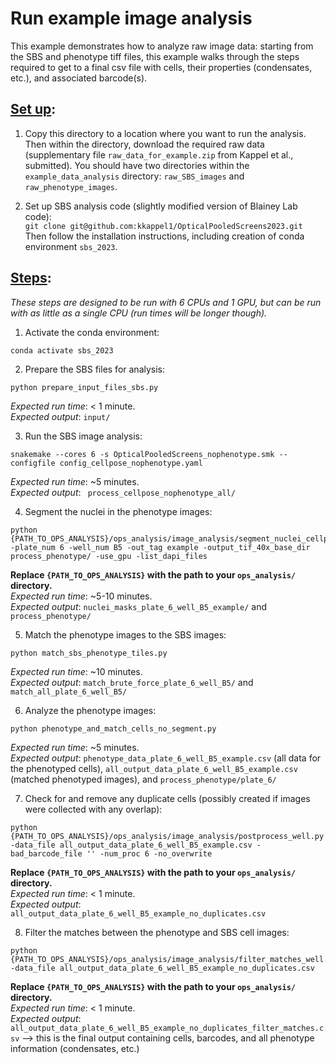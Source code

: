 # Run example image analysis

This example demonstrates how to analyze raw image data: starting from the SBS and phenotype tiff files, this example walks through the steps required to get to a final csv file with cells, their properties (condensates, etc.), and associated barcode(s).

## <ins>**Set up**</ins>: 
1. Copy this directory to a location where you want to run the analysis. Then within the directory, download the required raw data (supplementary file `raw_data_for_example.zip` from Kappel et al., submitted). You should have two directories within the `example_data_analysis` directory: `raw_SBS_images` and `raw_phenotype_images`.

2. Set up SBS analysis code (slightly modified version of Blainey Lab code): <br>
   `git clone git@github.com:kkappel1/OpticalPooledScreens2023.git`
   Then follow the installation instructions, including creation of conda environment `sbs_2023`.

## <ins>**Steps**</ins>: <br>
*These steps are designed to be run with 6 CPUs and 1 GPU, but can be run with as little as a single CPU (run times will be longer though).*

1. Activate the conda environment: <br>
```
conda activate sbs_2023
```

2. Prepare the SBS files for analysis: <br>
```
python prepare_input_files_sbs.py
```

*Expected run time*: < 1 minute. <br>
*Expected output*: `input/` <br>

3. Run the SBS image analysis:
```
snakemake --cores 6 -s OpticalPooledScreens_nophenotype.smk --configfile config_cellpose_nophenotype.yaml
```
*Expected run time*: ~5 minutes. <br>
*Expected output*: ` process_cellpose_nophenotype_all/` <br>

4. Segment the nuclei in the phenotype images:
```
python {PATH_TO_OPS_ANALYSIS}/ops_analysis/image_analysis/segment_nuclei_cellpose.py -plate_num 6 -well_num B5 -out_tag example -output_tif_40x_base_dir process_phenotype/ -use_gpu -list_dapi_files
```
**Replace `{PATH_TO_OPS_ANALYSIS}` with the path to your `ops_analysis/` directory.** <br>
*Expected run time*: ~5-10 minutes. <br>
*Expected output*: `nuclei_masks_plate_6_well_B5_example/` and `process_phenotype/` <br>

5. Match the phenotype images to the SBS images:
```
python match_sbs_phenotype_tiles.py 
```
*Expected run time*: ~10 minutes. <br>
*Expected output*: `match_brute_force_plate_6_well_B5/` and `match_all_plate_6_well_B5/` <br>

6. Analyze the phenotype images:
```
python phenotype_and_match_cells_no_segment.py
```
*Expected run time*: ~5 minutes. <br>
*Expected output*: `phenotype_data_plate_6_well_B5_example.csv` (all data for the phenotyped cells), `all_output_data_plate_6_well_B5_example.csv` (matched phenotyped images), and `process_phenotype/plate_6/` <br>

7. Check for and remove any duplicate cells (possibly created if images were collected with any overlap):
```
python {PATH_TO_OPS_ANALYSIS}/ops_analysis/image_analysis/postprocess_well.py -data_file all_output_data_plate_6_well_B5_example.csv -bad_barcode_file '' -num_proc 6 -no_overwrite
```
**Replace `{PATH_TO_OPS_ANALYSIS}` with the path to your `ops_analysis/` directory.** <br>
*Expected run time*: < 1 minute. <br>
*Expected output*: `all_output_data_plate_6_well_B5_example_no_duplicates.csv` <br>

8. Filter the matches between the phenotype and SBS cell images:
```
python {PATH_TO_OPS_ANALYSIS}/ops_analysis/image_analysis/filter_matches_well.py -data_file all_output_data_plate_6_well_B5_example_no_duplicates.csv
```
**Replace `{PATH_TO_OPS_ANALYSIS}` with the path to your `ops_analysis/` directory.** <br>
*Expected run time*: < 1 minute. <br>
*Expected output*: `all_output_data_plate_6_well_B5_example_no_duplicates_filter_matches.csv` —> this is the final output containing cells, barcodes, and all phenotype information (condensates, etc.) <br>
